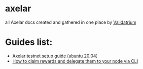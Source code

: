 # axelar
all Axelar docs created and gathered in one place by [Validatrium](https://validatrium.com/)

# Guides list:

- [Axelar testnet setup guide (ubuntu 20.04)](https://github.com/Validatrium/axelar/blob/main/docs/axelar.testnet.setup.md)
- [How to claim rewards and delegate them to your node via CLI](https://github.com/Validatrium/axelar/blob/main/docs/redelegate.axelar.md)
